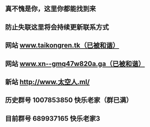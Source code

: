 ## 真不愧是你，这里你都能找到来

## 防止失联这里将会持续更新联系方式

## 网站 www.taikongren.tk（已被和谐）

## 网站 www.xn--gmq47w820a.ga（已被和谐）

## 新站 <a href="http://www.xn--gmq47w820a.ml/" target="_blank">http://www.太空人.ml/</a>

## 历史群号 1007853850 快乐老家（群已满）
## 目前群号 689937165 快乐老家3
